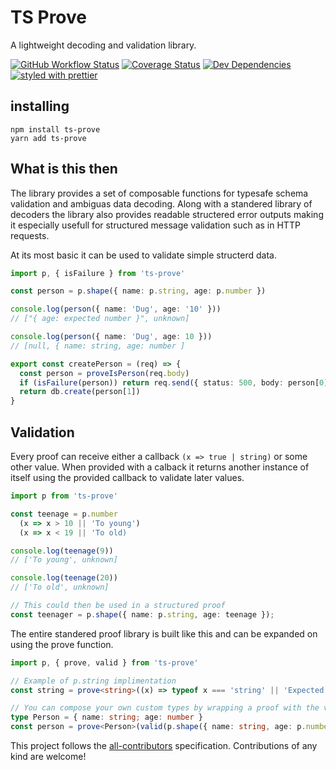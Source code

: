 # TS Prove

A lightweight decoding and validation library.

[![GitHub Workflow Status](https://img.shields.io/github/workflow/status/Pingid/ts-prove/CI)](https://github.com/Pingid/ts-prove/actions)
[![Coverage Status](https://coveralls.io/repos/github/Pingid/ts-prove/badge.svg?branch=master)](https://coveralls.io/github/Pingid/ts-prove?branch=master)
[![Dev Dependencies](https://david-dm.org/Pingid/ts-prove/dev-status.svg)](https://david-dm.org/Pingid/ts-prove)
[![styled with prettier](https://img.shields.io/badge/styled_with-prettier-ff69b4.svg)](https://github.com/prettier/prettier)

## installing

```
npm install ts-prove
yarn add ts-prove
```

## What is this then

The library provides a set of composable functions for typesafe schema validation and ambiguas data decoding. Along with a standered library of decoders the library also provides readable structered error outputs making it especially usefull for structured message validation such as in HTTP requests.

At its most basic it can be used to validate simple structerd data.

```ts
import p, { isFailure } from 'ts-prove'

const person = p.shape({ name: p.string, age: p.number })

console.log(person({ name: 'Dug', age: '10' }))
// ["{ age: expected number }", unknown]

console.log(person({ name: 'Dug', age: 10 }))
// [null, { name: string, age: number ]

export const createPerson = (req) => {
  const person = proveIsPerson(req.body)
  if (isFailure(person)) return req.send({ status: 500, body: person[0] })
  return db.create(person[1])
}
```

## Validation

Every proof can receive either a callback `(x => true | string)` or some other value. When provided with a calback it returns another instance of itself using the provided callback to validate later values.

```ts
import p from 'ts-prove'

const teenage = p.number
  (x => x > 10 || 'To young')
  (x => x < 19 || 'To old)

console.log(teenage(9))
// ['To young', unknown]

console.log(teenage(20))
// ['To old', unknown]

// This could then be used in a structured proof
const teenager = p.shape({ name: p.string, age: teenage });
```

The entire standered proof library is built like this and can be expanded on using the prove function.

```ts
import p, { prove, valid } from 'ts-prove'

// Example of p.string implimentation
const string = prove<string>((x) => typeof x === 'string' || 'Expected string')

// You can compose your own custom types by wrapping a proof with the valid function
type Person = { name: string; age: number }
const person = prove<Person>(valid(p.shape({ name: string, age: p.number })))
```

This project follows the [all-contributors](https://github.com/kentcdodds/all-contributors) specification. Contributions of any kind are welcome!

